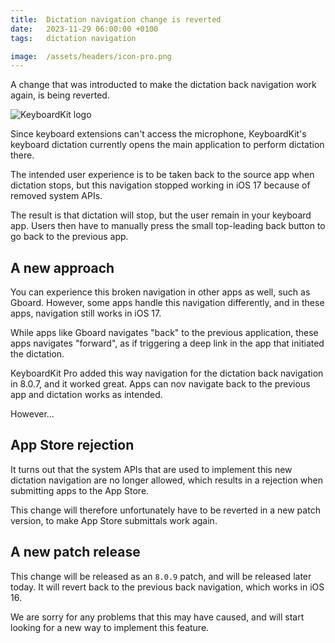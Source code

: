 ```yaml
---
title:  Dictation navigation change is reverted
date:   2023-11-29 06:00:00 +0100
tags:   dictation navigation

image:  /assets/headers/icon-pro.png
---
```


A change that was introducted to make the dictation back navigation work again, is being reverted.

![KeyboardKit logo]({{page.image}})

Since keyboard extensions can't access the microphone, KeyboardKit's keyboard dictation currently opens the main application to perform dictation there. 

The intended user experience is to be taken back to the source app when dictation stops, but this navigation stopped working in iOS 17 because of removed system APIs.

The result is that dictation will stop, but the user remain in your keyboard app. Users then have to manually press the small top-leading back button to go back to the previous app.


## A new approach

You can experience this broken navigation in other apps as well, such as Gboard. However, some apps handle this navigation differently, and in these apps, navigation still works in iOS 17.

While apps like Gboard navigates "back" to the previous application, these apps navigates "forward", as if triggering a deep link in the app that initiated the dictation.

KeyboardKit Pro added this way navigation for the dictation back navigation in 8.0.7, and it worked great. Apps can nov navigate back to the previous app and dictation works as intended. 

However...


## App Store rejection

It turns out that the system APIs that are used to implement this new dictation navigation are no longer allowed, which results in a rejection when submitting apps to the App Store.

This change will therefore unfortunately have to be reverted in a new patch version, to make App Store submittals work again.


## A new patch release

This change will be released as an `8.0.9` patch, and will be released later today. It will revert back to the previous back navigation, which works in iOS 16.

We are sorry for any problems that this may have caused, and will start looking for a new way to implement this feature.